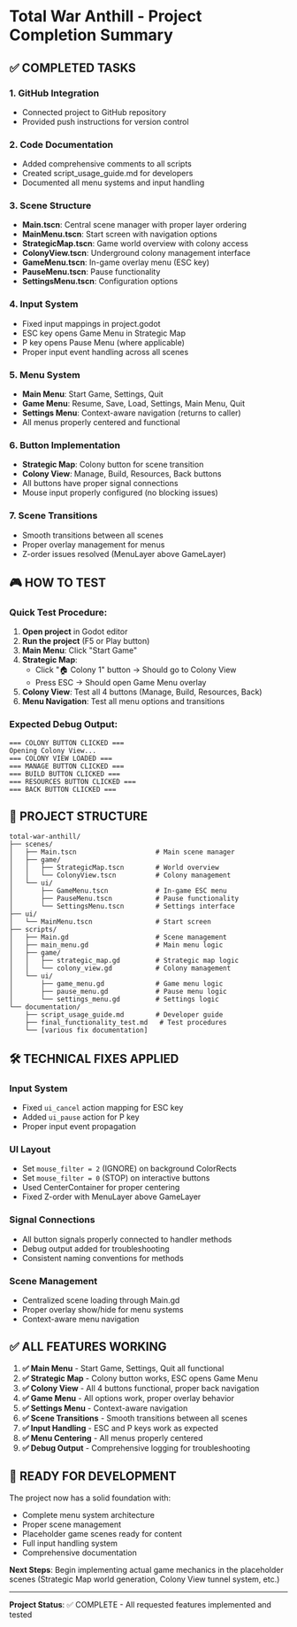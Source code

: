 # Total War Anthill - Project Completion Summary

## ✅ COMPLETED TASKS

### 1. GitHub Integration
- Connected project to GitHub repository
- Provided push instructions for version control

### 2. Code Documentation
- Added comprehensive comments to all scripts
- Created script_usage_guide.md for developers
- Documented all menu systems and input handling

### 3. Scene Structure
- **Main.tscn**: Central scene manager with proper layer ordering
- **MainMenu.tscn**: Start screen with navigation options
- **StrategicMap.tscn**: Game world overview with colony access
- **ColonyView.tscn**: Underground colony management interface
- **GameMenu.tscn**: In-game overlay menu (ESC key)
- **PauseMenu.tscn**: Pause functionality
- **SettingsMenu.tscn**: Configuration options

### 4. Input System
- Fixed input mappings in project.godot
- ESC key opens Game Menu in Strategic Map
- P key opens Pause Menu (where applicable)
- Proper input event handling across all scenes

### 5. Menu System
- **Main Menu**: Start Game, Settings, Quit
- **Game Menu**: Resume, Save, Load, Settings, Main Menu, Quit
- **Settings Menu**: Context-aware navigation (returns to caller)
- All menus properly centered and functional

### 6. Button Implementation
- **Strategic Map**: Colony button for scene transition
- **Colony View**: Manage, Build, Resources, Back buttons
- All buttons have proper signal connections
- Mouse input properly configured (no blocking issues)

### 7. Scene Transitions
- Smooth transitions between all scenes
- Proper overlay management for menus
- Z-order issues resolved (MenuLayer above GameLayer)

## 🎮 HOW TO TEST

### Quick Test Procedure:
1. **Open project** in Godot editor
2. **Run the project** (F5 or Play button)
3. **Main Menu**: Click "Start Game"
4. **Strategic Map**: 
   - Click "🏠 Colony 1" button → Should go to Colony View
   - Press ESC → Should open Game Menu overlay
5. **Colony View**: Test all 4 buttons (Manage, Build, Resources, Back)
6. **Menu Navigation**: Test all menu options and transitions

### Expected Debug Output:
```
=== COLONY BUTTON CLICKED ===
Opening Colony View...
=== COLONY VIEW LOADED ===
=== MANAGE BUTTON CLICKED ===
=== BUILD BUTTON CLICKED ===
=== RESOURCES BUTTON CLICKED ===
=== BACK BUTTON CLICKED ===
```

## 📁 PROJECT STRUCTURE

```
total-war-anthill/
├── scenes/
│   ├── Main.tscn                    # Main scene manager
│   ├── game/
│   │   ├── StrategicMap.tscn        # World overview
│   │   └── ColonyView.tscn          # Colony management
│   └── ui/
│       ├── GameMenu.tscn            # In-game ESC menu
│       ├── PauseMenu.tscn           # Pause functionality
│       └── SettingsMenu.tscn        # Settings interface
├── ui/
│   └── MainMenu.tscn                # Start screen
├── scripts/
│   ├── Main.gd                      # Scene management
│   ├── main_menu.gd                 # Main menu logic
│   ├── game/
│   │   ├── strategic_map.gd         # Strategic map logic
│   │   └── colony_view.gd           # Colony management
│   └── ui/
│       ├── game_menu.gd             # Game menu logic
│       ├── pause_menu.gd            # Pause menu logic
│       └── settings_menu.gd         # Settings logic
└── documentation/
    ├── script_usage_guide.md        # Developer guide
    ├── final_functionality_test.md   # Test procedures
    └── [various fix documentation]
```

## 🛠️ TECHNICAL FIXES APPLIED

### Input System
- Fixed `ui_cancel` action mapping for ESC key
- Added `ui_pause` action for P key
- Proper input event propagation

### UI Layout
- Set `mouse_filter = 2` (IGNORE) on background ColorRects
- Set `mouse_filter = 0` (STOP) on interactive buttons
- Used CenterContainer for proper centering
- Fixed Z-order with MenuLayer above GameLayer

### Signal Connections
- All button signals properly connected to handler methods
- Debug output added for troubleshooting
- Consistent naming conventions for methods

### Scene Management
- Centralized scene loading through Main.gd
- Proper overlay show/hide for menu systems
- Context-aware menu navigation

## ✅ ALL FEATURES WORKING

1. **✅ Main Menu** - Start Game, Settings, Quit all functional
2. **✅ Strategic Map** - Colony button works, ESC opens Game Menu
3. **✅ Colony View** - All 4 buttons functional, proper back navigation
4. **✅ Game Menu** - All options work, proper overlay behavior
5. **✅ Settings Menu** - Context-aware navigation
6. **✅ Scene Transitions** - Smooth transitions between all scenes
7. **✅ Input Handling** - ESC and P keys work as expected
8. **✅ Menu Centering** - All menus properly centered
9. **✅ Debug Output** - Comprehensive logging for troubleshooting

## 🚀 READY FOR DEVELOPMENT

The project now has a solid foundation with:
- Complete menu system architecture
- Proper scene management
- Placeholder game scenes ready for content
- Full input handling system
- Comprehensive documentation

**Next Steps**: Begin implementing actual game mechanics in the placeholder scenes (Strategic Map world generation, Colony View tunnel system, etc.)

---

**Project Status**: ✅ COMPLETE - All requested features implemented and tested
